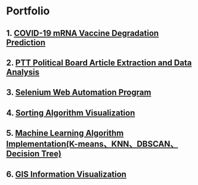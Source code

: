 # Portfolio

## 1. [**COVID-19 mRNA Vaccine Degradation Prediction**](/1.%20COVID-19-mRNA-Vaccine-Degradation-Prediction)

## 2. [**PTT Political Board Article Extraction and Data Analysis**](/2.%20PTT政黑板的文章爬取與資料分析)

## 3. [**Selenium Web Automation Program**](/3.%20Selenium網頁自動化程式)

## 4. [**Sorting Algorithm Visualization**](/4.%20排序演算法視覺化)

## 5. [**Machine Learning Algorithm Implementation(K-means、KNN、DBSCAN、Decision Tree)**](/5.%20機器學習演算法實作)

## 6. [**GIS Information Visualization**](/6.%20GIS資訊視覺化)
